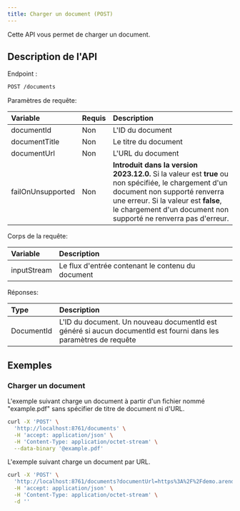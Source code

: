 ```yaml
---
title: Charger un document (POST)
---
```


Cette API vous permet de charger un document.

## Description de l'API

Endpoint :
```bash
POST /documents
```


Paramètres de requête:

| Variable          | Requis | Description                                                                                                                                                                                                                                       |
|:------------------|:-------|:--------------------------------------------------------------------------------------------------------------------------------------------------------------------------------------------------------------------------------------------------|
| documentId        | Non    | L'ID du document                                                                                                                                                                                                                                  |
| documentTitle     | Non    | Le titre du document                                                                                                                                                                                                                              |
| documentUrl       | Non    | L'URL du document                                                                                                                                                                                                                                 |
| failOnUnsupported | Non    | **Introduit dans la version 2023.12.0.** Si la valeur est **true** ou non spécifiée, le chargement d'un document non supporté renverra une erreur. Si la valeur est **false**, le chargement d'un document non supporté ne renverra pas d'erreur. |

Corps de la requête:

| Variable     | Description                                       |
|:-------------|:--------------------------------------------------|
| inputStream  | Le flux d'entrée contenant le contenu du document |


Réponses:

| Type       | Description                                                                                                       |
|:-----------|:------------------------------------------------------------------------------------------------------------------|
| DocumentId | L'ID du document. Un nouveau documentId est généré si aucun documentId est fourni dans les paramètres de requête |

## Exemples

### Charger un document

L'exemple suivant charge un document à partir d'un fichier nommé 
"example.pdf" sans spécifier de titre de document ni d'URL.

```bash
curl -X 'POST' \
  'http://localhost:8761/documents' \
  -H 'accept: application/json' \
  -H 'Content-Type: application/octet-stream' \
  --data-binary '@example.pdf'
```

L'exemple suivant charge un document par URL.

```bash
curl -X 'POST' \
  'http://localhost:8761/documents?documentUrl=https%3A%2F%2Fdemo.arender.io%2Fdocs%2Fdemo%2FPDFReference15_v5.pdf' \
  -H 'accept: application/json' \
  -H 'Content-Type: application/octet-stream' \
  -d ''
```